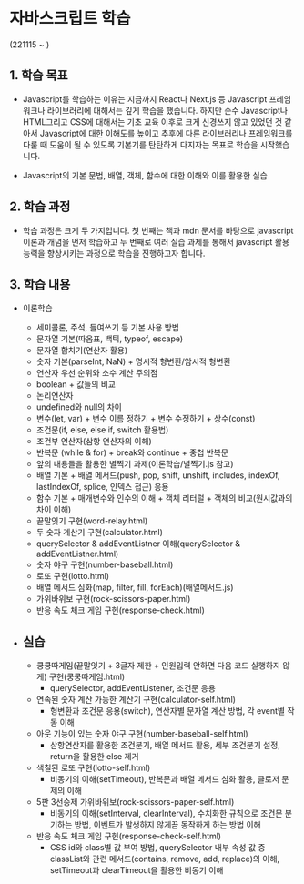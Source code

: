 # 자바스크립트 학습

(221115 ~ )

## 1. 학습 목표

- Javascript를 학습하는 이유는 지금까지 React나 Next.js 등 Javascript 프레임워크나 라이브러리에 대해서는 깊게 학습을 했습니다. 하지만 순수 Javascript나 HTML그리고 CSS에 대해서는 기초 교육 이후로 크게 신경쓰지 않고 있었던 것 같아서 Javascript에 대한 이해도를 높이고 추후에 다른 라이브러리나 프레임워크를 다룰 때 도움이 될 수 있도록 기본기를 탄탄하게 다지자는 목표로 학습을 시작했습니다.

- Javascript의 기본 문법, 배열, 객체, 함수에 대한 이해와 이를 활용한 실습

## 2. 학습 과정

- 학습 과정은 크게 두 가지입니다. 첫 번째는 책과 mdn 문서를 바탕으로 javascript 이론과 개념을 먼저 학습하고 두 번째로 여러 실습 과제를 통해서 javascript 활용 능력을 향상시키는 과정으로 학습을 진행하고자 합니다.

## 3. 학습 내용

- 이론학습

  - 세미콜론, 주석, 들여쓰기 등 기본 사용 방법
  - 문자열 기본(따옴표, 백틱, typeof, escape)
  - 문자열 합치기(연산자 활용)
  - 숫자 기본(parseInt, NaN) + 명시적 형변환/암시적 형변환
  - 연산자 우선 순위와 소수 계산 주의점
  - boolean + 값들의 비교
  - 논리연산자
  - undefined와 null의 차이
  - 변수(let, var) + 변수 이름 정하기 + 변수 수정하기 + 상수(const)
  - 조건문(if, else, else if, switch 활용법)
  - 조건부 연산자(삼항 연산자의 이해)
  - 반복문 (while & for) + break와 continue + 중첩 반복문
  - 앞의 내용들을 활용한 별찍기 과제(이론학습/별찍기.js 참고)
  - 배열 기본 + 배열 메서드(push, pop, shift, unshift, includes, indexOf, lastIndexOf, splice, 인덱스 접근) 응용
  - 함수 기본 + 매개변수와 인수의 이해 + 객체 리터럴 + 객체의 비교(원시값과의 차이 이해)
  - 끝말잇기 구현(word-relay.html)
  - 두 숫자 계산기 구현(calculator.html)
  - querySelector & addEventListner 이해(querySelector & addEventListner.html)
  - 숫자 야구 구현(number-baseball.html)
  - 로또 구현(lotto.html)
  - 배열 메서드 심화(map, filter, fill, forEach)(배열메서드.js)
  - 가위바위보 구현(rock-scissors-paper.html)
  - 반응 속도 체크 게임 구현(response-check.html)

- ## 실습
  - 쿵쿵따게임(끝말잇기 + 3글자 제한 + 인원입력 안하면 다음 코드 실행하지 않게) 구현(쿵쿵따게임.html)
    - querySelector, addEventListener, 조건문 응용
  - 연속된 숫자 계산 가능한 계산기 구현(calculator-self.html)
    - 형변환과 조건문 응용(switch), 연산자별 문자열 계산 방법, 각 event별 작동 이해
  - 아웃 기능이 있는 숫자 야구 구현(number-baseball-self.html)
    - 삼항연산자를 활용한 조건분기, 배열 메서드 활용, 세부 조건분기 설정, return을 활용한 else 제거
  - 색칠된 로또 구현(lotto-self.html)
    - 비동기의 이해(setTimeout), 반복문과 배열 메서드 심화 활용, 클로저 문제의 이해
  - 5판 3선승제 가위바위보(rock-scissors-paper-self.html)
    - 비동기의 이해(setInterval, clearInterval), 수치화한 규칙으로 조건문 분기하는 방법, 이벤트가 발생하지 않게끔 동작하게 하는 방법 이해
  - 반응 속도 체크 게임 구현(response-check-self.html)
    - CSS id와 class별 값 부여 방법, querySelector 내부 속성 값 중 classList와 관련 메서드(contains, remove, add, replace)의 이해,
      setTimeout과 clearTimeout을 활용한 비동기 이해
